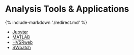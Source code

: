 # Analysis Tools & Applications

{% include-markdown './redirect.md' %}

- [Jupyter](./tools/jupyterhub.md)
- [MATLAB](./analysis/matlab.md)
- [HVSRweb](./analysis/hvsrweb.md)
- [SWbatch](./analysis/swbatch.md)
